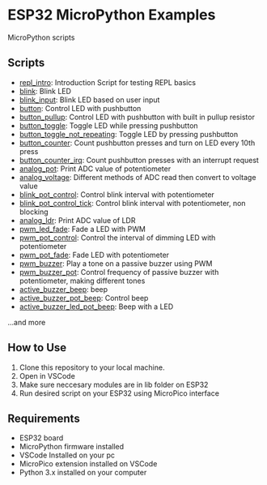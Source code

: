 # ESP32 MicroPython Examples

MicroPython scripts

## Scripts

- [repl_intro](./repl_intro.py): Introduction Script for testing REPL basics
- [blink](./blink.py): Blink LED
- [blink_input](./blink_input.py): Blink LED based on user input
- [button](button.py): Control LED with pushbutton
- [button_pullup](button_pullup.py): Control LED with pushbutton with built in pullup resistor
- [button_toggle](button_toggle.py): Toggle LED while pressing pushbutton
- [button_toggle_not_repeating](button_toggle_not_repeating.py): Toggle LED by pressing pushbutton
- [button_counter](button_counter.py): Count pushbutton presses and turn on LED every 10th press
- [button_counter_irq](button_counter_irq.py): Count pushbutton presses with an interrupt request
- [analog_pot](analog_pot.py): Print ADC value of potentiometer
- [analog_voltage](analog_voltage.py): Different methods of ADC read then convert to voltage value
- [blink_pot_control](blink_pot_control.py): Control blink interval with potentiometer
- [blink_pot_control_tick](blink_pot_control_tick.py): Control blink interval with potentiometer, non blocking
- [analog_ldr](analog_ldr.py): Print ADC value of LDR
- [pwm_led_fade](pwm_led_fade.py): Fade a LED with PWM
- [pwm_pot_control](pwm_pot_control.py): Control the interval of dimming LED with potentiometer
- [pwm_pot_fade](pwm_pot_fade.py): Fade LED with potentiometer
- [pwm_buzzer](pwm_buzzer.py): Play a tone on a passive buzzer using PWM
- [pwm_buzzer_pot](pwm_buzzer_pot.py): Control frequency of passive buzzer with potentiometer, making different tones
- [active_buzzer_beep](active_buzzer_beep.py): beep
- [active_buzzer_pot_beep](active_buzzer_pot_beep.py): Control beep
- [active_buzzer_led_pot_beep](active_buzzer_led_pot_beep.py): Beep with a LED


...and more 

## How to Use

1. Clone this repository to your local machine.
3. Open in VSCode
3. Make sure neccesary modules are in lib folder on ESP32
3. Run desired script on your ESP32 using MicroPico interface

## Requirements

- ESP32 board
- MicroPython firmware installed
- VSCode Installed on your pc
- MicroPico extension installed on VSCode
- Python 3.x installed on your computer